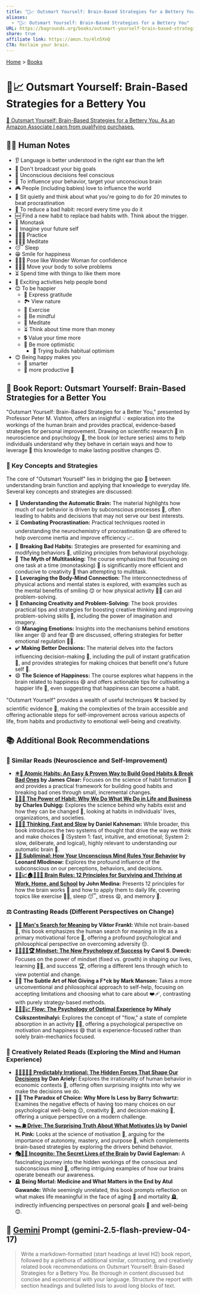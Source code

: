 ```yaml
---
title: "🧠📈 Outsmart Yourself: Brain-Based Strategies for a Bettery You"
aliases:
  - "🧠📈 Outsmart Yourself: Brain-Based Strategies for a Bettery You"
URL: https://bagrounds.org/books/outsmart-yourself-brain-based-strategies-for-a-bettery-you
share: true
affiliate link: https://amzn.to/4ln5XnQ
CTA: Reclaim your brain.
---
```

[Home](../index.md) > [Books](./index.md)  
# 🧠📈 Outsmart Yourself: Brain-Based Strategies for a Bettery You  
[🛒 Outsmart Yourself: Brain-Based Strategies for a Bettery You. As an Amazon Associate I earn from qualifying purchases.](https://amzn.to/4ln5XnQ)  
  
## 📝🐒 Human Notes  
- 👂 Language is better understood in the right ear than the left  
- 🤫 Don't broadcast your big goals  
- 🧟 Unconscious decisions feel conscious  
- 🪈 To influence your behavior, target your unconscious brain  
- 🎮 People (including babies) love to influence the world  
- 🧘 Sit quietly and think about what you're going to do for 20 minutes to beat procrastination  
- 📝 To reduce a bad habit: record every time you do it  
- 🆕 Find a new habit to replace bad habits with. Think about the trigger.  
- 🧐 Monotask  
- 🔮 Imagine your future self  
- 🏋🏼‍♀️ Practice  
- 🧘🏼‍♀️ Meditate  
- 😴 Sleep  
- 😁 Smile for happiness  
- 🦸🏼‍♀️ Pose like Wonder Woman for confidence  
- 🚶🏼‍♀️ Move your body to solve problems  
- ⏳ Spend time with things to like them more  
- 🥳 Exciting activities help people bond  
- 😊 To be happier  
    - 🙏 Express gratitude  
    - 🏞️ View nature  
    - 🏃 Exercise  
    - 🧠 Be mindful  
    - 🧘 Meditate  
    - ⏳ Think about time more than money  
    - 💲 Value your time more  
    - 🥛 Be more optimistic  
        - 💪 Trying builds habitual optimism  
- 😊 Being happy makes you  
    - 🧠 smarter  
    - 🚀 more productive 🎉  
  
## 🧠 Book Report: Outsmart Yourself: Brain-Based Strategies for a Better You  
  
"Outsmart Yourself: Brain-Based Strategies for a Better You," presented by Professor Peter M. Vishton, offers an insightful 💡 exploration into the workings of the human brain and provides practical, evidence-based strategies for personal improvement. Drawing on scientific research 🔬 in neuroscience and psychology 🧠, the book (or lecture series) aims to help individuals understand why they behave in certain ways and how to leverage 🚀 this knowledge to make lasting positive changes 😊.  
  
### 🔑 Key Concepts and Strategies  
  
The core of "Outsmart Yourself" lies in bridging the gap 🌉 between understanding brain function and applying that knowledge to everyday life. Several key concepts and strategies are discussed:  
  
* 🧠 **Understanding the Automatic Brain:** The material highlights how much of our behavior is driven by subconscious processes 🤔, often leading to habits and decisions that may not serve our best interests.  
* ⏳ **Combating Procrastination:** Practical techniques rooted in understanding the neurochemistry of procrastination 😩 are offered to help overcome inertia and improve efficiency 📈.  
* 🚫 **Breaking Bad Habits:** Strategies are presented for examining and modifying behaviors 🔄, utilizing principles from behavioral psychology.  
* 🚫 **The Myth of Multitasking:** The course emphasizes that focusing on one task at a time (monotasking) 🎯 is significantly more efficient and conducive to creativity 🎨 than attempting to multitask.  
* 🤝 **Leveraging the Body-Mind Connection:** The interconnectedness of physical actions and mental states is explored, with examples such as the mental benefits of smiling 😊 or how physical activity 🏃‍♀️ can aid problem-solving.  
* 🚀 **Enhancing Creativity and Problem-Solving:** The book provides practical tips and strategies for boosting creative thinking and improving problem-solving skills 🧩, including the power of imagination and imagery.  
* 😢 **Managing Emotions:** Insights into the mechanisms behind emotions like anger 😡 and fear 😨 are discussed, offering strategies for better emotional regulation 🧘‍♀️.  
* ✔️ **Making Better Decisions:** The material delves into the factors influencing decision-making 🤔, including the pull of instant gratification 🍬, and provides strategies for making choices that benefit one's future self 👴.  
* 😄 **The Science of Happiness:** The course explores what happens in the brain related to happiness 😄 and offers actionable tips for cultivating a happier life 🌻, even suggesting that happiness can become a habit.  
  
"Outsmart Yourself" provides a wealth of useful techniques 🛠️ backed by scientific evidence 🔬, making the complexities of the brain accessible and offering actionable steps for self-improvement across various aspects of life, from habits and productivity to emotional well-being and creativity.  
  
## 📚 Additional Book Recommendations  
  
### 🧠 Similar Reads (Neuroscience and Self-Improvement)  
  
* **[⚛️🔄 Atomic Habits: An Easy & Proven Way to Build Good Habits & Break Bad Ones](./atomic-habits.md) by James Clear:** Focuses on the science of habit formation 🔁 and provides a practical framework for building good habits and breaking bad ones through small, incremental changes.  
* **[🔄🧠💪 The Power of Habit: Why We Do What We Do in Life and Business](./the-power-of-habit.md) by Charles Duhigg:** Explores the science behind why habits exist and how they can be changed 🔄, looking at habits in individuals' lives, organizations, and societies.  
* **[🤔🐇🐢 Thinking, Fast and Slow](./thinking-fast-and-slow.md) by Daniel Kahneman:** While broader, this book introduces the two systems of thought that drive the way we think and make choices 🤔 (System 1: fast, intuitive, and emotional; System 2: slow, deliberate, and logical), highly relevant to understanding our automatic brain 🧠.  
* **[🤫🧠 Subliminal: How Your Unconscious Mind Rules Your Behavior](./subliminal-how-your-unconscious-mind-rules-your-behavior.md) by Leonard Mlodinow:** Explores the profound influence of the subconscious on our perceptions, behaviors, and decisions.  
* **[🧠💡📈🏠🏢🧑‍🎓 Brain Rules: 12 Principles for Surviving and Thriving at Work, Home, and School](./brain-rules-12-principles-for-surviving-and-thriving-at-work-home-and-school.md) by John Medina:** Presents 12 principles for how the brain works 🧠 and how to apply them to daily life, covering topics like exercise 🏃‍♀️, sleep 😴, stress 😫, and memory 💭.  
  
### ⚖️ Contrasting Reads (Different Perspectives on Change)  
  
* **[🔦💡 Man's Search for Meaning](./mans-search-for-meaning.md) by Viktor Frankl:** While not brain-based 🧠, this book emphasizes the human search for meaning in life as a primary motivational force 💪, offering a profound psychological and philosophical perspective on overcoming adversity 😔.  
* **[🌱🧘🏼‍♀️🏆 Mindset: The New Psychology of Success](./mindset.md) by Carol S. Dweck:** Focuses on the power of mindset (fixed vs. growth) in shaping our lives, learning 🧑‍🏫, and success 🏆, offering a different lens through which to view potential and change.  
* 🙅‍♀️ **The Subtle Art of Not Giving a F\*ck by Mark Manson:** Takes a more unconventional and philosophical approach to self-help, focusing on accepting limitations and choosing what to care about ❤️‍🩹, contrasting with purely strategy-based methods.  
* **[🌊🧘🧠📈 Flow: The Psychology of Optimal Experience](./flow-the-psychology-of-optimal-experience.md) by Mihaly Csikszentmihalyi:** Explores the concept of "flow," a state of complete absorption in an activity 🧘‍♀️, offering a psychological perspective on motivation and happiness 😄 that is experience-focused rather than solely brain-mechanics focused.  
  
### 🎨 Creatively Related Reads (Exploring the Mind and Human Experience)  
  
* **[🔮🤷🏼‍♀️🤪 Predictably Irrational: The Hidden Forces That Shape Our Decisions](./predictably-irrational.md) by Dan Ariely:** Explores the irrationality of human behavior in economic contexts 💸, offering often surprising insights into why we make the decisions we do.  
* 😵‍💫 **The Paradox of Choice: Why More Is Less by Barry Schwartz:** Examines the negative effects of having too many choices on our psychological well-being 😔, creativity 🎨, and decision-making 🤔, offering a unique perspective on a modern challenge.  
* **[🏎️⛽ Drive: The Surprising Truth About What Motivates Us](./drive-the-surprising-truth-about-what-motivates-us.md) by Daniel H. Pink:** Looks at the science of motivation 💪, arguing for the importance of autonomy, mastery, and purpose 🎯, which complements brain-based strategies by exploring the drivers behind behavior.  
* **[🎭🤫🧠 Incognito: The Secret Lives of the Brain](./incognito.md) by David Eagleman:** A fascinating journey into the hidden workings of the conscious and subconscious mind 🧠, offering intriguing examples of how our brains operate beneath our awareness.  
* 🪦 **Being Mortal: Medicine and What Matters in the End by Atul Gawande:** While seemingly unrelated, this book prompts reflection on what makes life meaningful in the face of aging 👴 and mortality 🪦, indirectly influencing perspectives on personal goals 🎯 and well-being 😊.  
  
## 💬 [Gemini](../software/gemini.md) Prompt (gemini-2.5-flash-preview-04-17)  
> Write a markdown-formatted (start headings at level H2) book report, followed by a plethora of additional similar, contrasting, and creatively related book recommendations on Outsmart Yourself: Brain-Based Strategies for a Bettery You. Be thorough in content discussed but concise and economical with your language. Structure the report with section headings and bulleted lists to avoid long blocks of text.